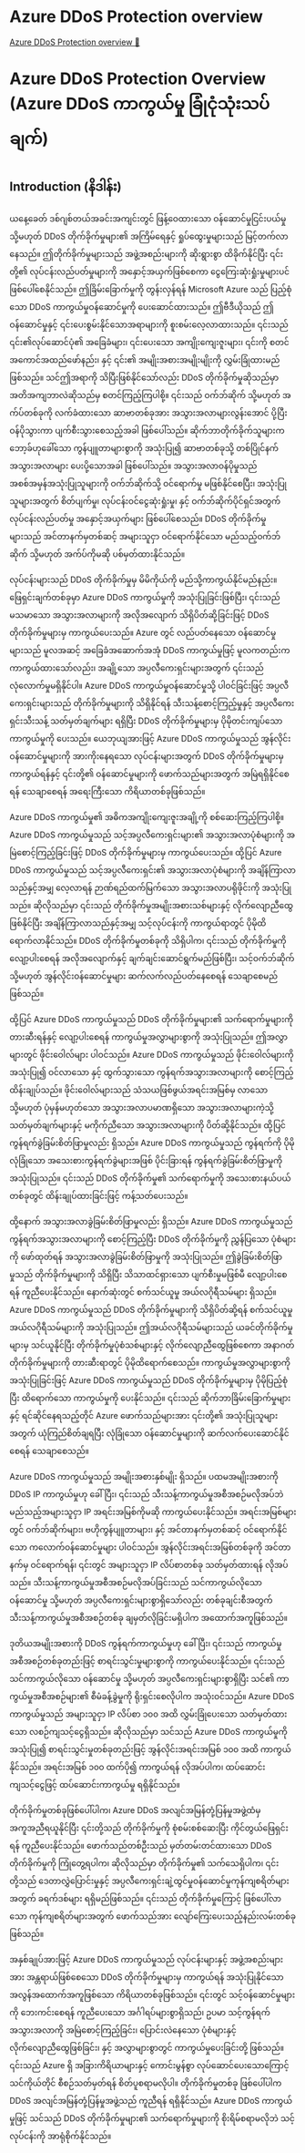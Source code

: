 # Azure DDoS Protection overview

[Azure DDoS Protection overview 🔗](https://www.coursera.org/learn/cybersecurity-solutions-and-microsoft-defender/lecture/OTjhd/azure-ddos-protection-overview)

# Azure DDoS Protection Overview (Azure DDoS ကာကွယ်မှု ခြုံငုံသုံးသပ်ချက်)

## Introduction (နိဒါန်း)

ယနေ့ခေတ် ဒစ်ဂျစ်တယ်အခင်းအကျင်းတွင် ဖြန့်ဝေထားသော ဝန်ဆောင်မှုငြင်းပယ်မှု သို့မဟုတ် DDoS တိုက်ခိုက်မှုများ၏ အကြိမ်ရေနှင့် ရှုပ်ထွေးမှုများသည် မြင့်တက်လာနေသည်။ ဤတိုက်ခိုက်မှုများသည် အဖွဲ့အစည်းများကို ဆိုးရွားစွာ ထိခိုက်နိုင်ပြီး ၎င်းတို့၏ လုပ်ငန်းလည်ပတ်မှုများကို အနှောင့်အယှက်ဖြစ်စေကာ ငွေကြေးဆုံးရှုံးမှုများပင် ဖြစ်ပေါ်စေနိုင်သည်။ ဤခြိမ်းခြောက်မှုကို တွန်းလှန်ရန် Microsoft Azure သည် ပြည့်စုံသော DDoS ကာကွယ်မှုဝန်ဆောင်မှုကို ပေးဆောင်ထားသည်။ ဤဗီဒီယိုသည် ဤဝန်ဆောင်မှုနှင့် ၎င်းပေးစွမ်းနိုင်သောအရာများကို စူးစမ်းလေ့လာထားသည်။ ၎င်းသည် ၎င်း၏လုပ်ဆောင်ပုံ၏ အခြေခံများ၊ ၎င်းပေးသော အကျိုးကျေးဇူးများ၊ ၎င်းကို စတင်အကောင်အထည်ဖော်နည်း၊ နှင့် ၎င်း၏ အမျိုးအစားအမျိုးမျိုးကို လွှမ်းခြုံထားမည်ဖြစ်သည်။ သင်ဤအရာကို သိပြီးဖြစ်နိုင်သော်လည်း DDoS တိုက်ခိုက်မှုဆိုသည်မှာ အတိအကျဘာလဲဆိုသည်မှ စတင်ကြည့်ကြပါစို့။ ၎င်းသည် ဝက်ဘ်ဆိုက် သို့မဟုတ် အက်ပ်တစ်ခုကို လက်ခံထားသော ဆာဗာတစ်ခုအား အသွားအလာများလွန်းအောင် ပို့ပြီး ဝန်ပိုသွားကာ ပျက်စီးသွားစေသည့်အခါ ဖြစ်ပေါ်သည်။ ဆိုက်ဘာတိုက်ခိုက်သူများက ဘော့ခ်ဟုခေါ်သော ကွန်ပျူတာများစွာကို အသုံးပြု၍ ဆာဗာတစ်ခုသို့ တစ်ပြိုင်နက် အသွားအလာများ ပေးပို့သောအခါ ဖြစ်ပေါ်သည်။ အသွားအလာဝန်ပိုမှုသည် အစစ်အမှန်အသုံးပြုသူများကို ဝက်ဘ်ဆိုက်သို့ ဝင်ရောက်မှု မဖြစ်နိုင်စေပြီး၊ အသုံးပြုသူများအတွက် စိတ်ပျက်မှု၊ လုပ်ငန်းဝင်ငွေဆုံးရှုံးမှု၊ နှင့် ဝက်ဘ်ဆိုက်ပိုင်ရှင်အတွက် လုပ်ငန်းလည်ပတ်မှု အနှောင့်အယှက်များ ဖြစ်ပေါ်စေသည်။ DDoS တိုက်ခိုက်မှုများသည် အင်တာနက်မှတစ်ဆင့် အများသူငှာ ဝင်ရောက်နိုင်သော မည်သည့်ဝက်ဘ်ဆိုက် သို့မဟုတ် အက်ပ်ကိုမဆို ပစ်မှတ်ထားနိုင်သည်။

လုပ်ငန်းများသည် DDoS တိုက်ခိုက်မှုမှ မိမိကိုယ်ကို မည်သို့ကာကွယ်နိုင်မည်နည်း။ ဖြေရှင်းချက်တစ်ခုမှာ Azure DDoS ကာကွယ်မှုကို အသုံးပြုခြင်းဖြစ်ပြီး၊ ၎င်းသည် မသမာသော အသွားအလာများကို အလိုအလျောက် သိရှိပိတ်ဆို့ခြင်းဖြင့် DDoS တိုက်ခိုက်မှုများမှ ကာကွယ်ပေးသည်။ Azure တွင် လည်ပတ်နေသော ဝန်ဆောင်မှုများသည် မူလအဆင့် အခြေခံအဆောက်အအုံ DDoS ကာကွယ်မှုဖြင့် မူလကတည်းက ကာကွယ်ထားသော်လည်း၊ အချို့သော အပ္ပလီကေးရှင်းများအတွက် ၎င်းသည် လုံလောက်မှုမရှိနိုင်ပါ။ Azure DDoS ကာကွယ်မှုဝန်ဆောင်မှုသို့ ပါဝင်ခြင်းဖြင့် အပ္ပလီကေးရှင်းများသည် တိုက်ခိုက်မှုများကို သိရှိနိုင်ရန် သီးသန့်စောင့်ကြည့်မှုနှင့် အပ္ပလီကေးရှင်းသီးသန့် သတ်မှတ်ချက်များ ရရှိပြီး DDoS တိုက်ခိုက်မှုများမှ ပိုမိုတင်းကျပ်သော ကာကွယ်မှုကို ပေးသည်။ ယေဘုယျအားဖြင့် Azure DDoS ကာကွယ်မှုသည် အွန်လိုင်းဝန်ဆောင်မှုများကို အားကိုးနေရသော လုပ်ငန်းများအတွက် DDoS တိုက်ခိုက်မှုများမှ ကာကွယ်ရန်နှင့် ၎င်းတို့၏ ဝန်ဆောင်မှုများကို ဖောက်သည်များအတွက် အမြဲရရှိနိုင်စေရန် သေချာစေရန် အရေးကြီးသော ကိရိယာတစ်ခုဖြစ်သည်။

Azure DDoS ကာကွယ်မှု၏ အဓိကအကျိုးကျေးဇူးအချို့ကို စစ်ဆေးကြည့်ကြပါစို့။ Azure DDoS ကာကွယ်မှုသည် သင့်အပ္ပလီကေးရှင်းများ၏ အသွားအလာပုံစံများကို အမြဲစောင့်ကြည့်ခြင်းဖြင့် DDoS တိုက်ခိုက်မှုများမှ ကာကွယ်ပေးသည်။ ထို့ပြင် Azure DDoS ကာကွယ်မှုသည် သင့်အပ္ပလီကေးရှင်း၏ အသွားအလာပုံစံများကို အချိန်ကြာလာသည်နှင့်အမျှ လေ့လာရန် ဉာဏ်ရည်ထက်မြက်သော အသွားအလာပရိုဖိုင်းကို အသုံးပြုသည်။ ဆိုလိုသည်မှာ ၎င်းသည် တိုက်ခိုက်မှုအမျိုးအစားသစ်များနှင့် လိုက်လျောညီထွေဖြစ်နိုင်ပြီး အချိန်ကြာလာသည်နှင့်အမျှ သင့်လုပ်ငန်းကို ကာကွယ်ရာတွင် ပိုမိုထိရောက်လာနိုင်သည်။ DDoS တိုက်ခိုက်မှုတစ်ခုကို သိရှိပါက၊ ၎င်းသည် တိုက်ခိုက်မှုကို လျော့ပါးစေရန် အလိုအလျောက်နှင့် ချက်ချင်းဆောင်ရွက်မည်ဖြစ်ပြီး၊ သင့်ဝက်ဘ်ဆိုက် သို့မဟုတ် အွန်လိုင်းဝန်ဆောင်မှုများ ဆက်လက်လည်ပတ်နေစေရန် သေချာစေမည်ဖြစ်သည်။

ထို့ပြင် Azure DDoS ကာကွယ်မှုသည် DDoS တိုက်ခိုက်မှုများ၏ သက်ရောက်မှုများကို တားဆီးရန်နှင့် လျော့ပါးစေရန် ကာကွယ်မှုအလွှာများစွာကို အသုံးပြုသည်။ ဤအလွှာများတွင် ဖိုင်းဝေါလ်များ ပါဝင်သည်။ Azure DDoS ကာကွယ်မှုသည် ဖိုင်းဝေါလ်များကို အသုံးပြု၍ ဝင်လာသော နှင့် ထွက်သွားသော ကွန်ရက်အသွားအလာများကို စောင့်ကြည့်ထိန်းချုပ်သည်။ ဖိုင်းဝေါလ်များသည် သံသယဖြစ်ဖွယ်အရင်းအမြစ်မှ လာသော သို့မဟုတ် ပုံမှန်မဟုတ်သော အသွားအလာပမာဏရှိသော အသွားအလာများကဲ့သို့ သတ်မှတ်ချက်များနှင့် မကိုက်ညီသော အသွားအလာများကို ပိတ်ဆို့နိုင်သည်။ ထို့ပြင် ကွန်ရက်ခွဲခြမ်းစိတ်ဖြာမှုလည်း ရှိသည်။ Azure DDoS ကာကွယ်မှုသည် ကွန်ရက်ကို ပိုမိုလုံခြုံသော အသေးစားကွန်ရက်ခွဲများအဖြစ် ပိုင်းခြားရန် ကွန်ရက်ခွဲခြမ်းစိတ်ဖြာမှုကို အသုံးပြုသည်။ ၎င်းသည် DDoS တိုက်ခိုက်မှု၏ သက်ရောက်မှုကို အသေးစားနယ်ပယ်တစ်ခုတွင် ထိန်းချုပ်ထားခြင်းဖြင့် ကန့်သတ်ပေးသည်။

ထို့နောက် အသွားအလာခွဲခြမ်းစိတ်ဖြာမှုလည်း ရှိသည်။ Azure DDoS ကာကွယ်မှုသည် ကွန်ရက်အသွားအလာများကို စောင့်ကြည့်ပြီး DDoS တိုက်ခိုက်မှုကို ညွှန်ပြသော ပုံစံများကို ဖော်ထုတ်ရန် အသွားအလာခွဲခြမ်းစိတ်ဖြာမှုကို အသုံးပြုသည်။ ဤခွဲခြမ်းစိတ်ဖြာမှုသည် တိုက်ခိုက်မှုများကို သိရှိပြီး သိသာထင်ရှားသော ပျက်စီးမှုမဖြစ်မီ လျော့ပါးစေရန် ကူညီပေးနိုင်သည်။ နောက်ဆုံးတွင် စက်သင်ယူမှု အယ်လဂိုရီသမ်များ ရှိသည်။ Azure DDoS ကာကွယ်မှုသည် DDoS တိုက်ခိုက်မှုများကို သိရှိပိတ်ဆို့ရန် စက်သင်ယူမှု အယ်လဂိုရီသမ်များကို အသုံးပြုသည်။ ဤအယ်လဂိုရီသမ်များသည် ယခင်တိုက်ခိုက်မှုများမှ သင်ယူနိုင်ပြီး တိုက်ခိုက်မှုပုံစံသစ်များနှင့် လိုက်လျောညီထွေဖြစ်စေကာ အနာဂတ်တိုက်ခိုက်မှုများကို တားဆီးရာတွင် ပိုမိုထိရောက်စေသည်။ ကာကွယ်မှုအလွှာများစွာကို အသုံးပြုခြင်းဖြင့် Azure DDoS ကာကွယ်မှုသည် DDoS တိုက်ခိုက်မှုများမှ ပိုမိုပြည့်စုံပြီး ထိရောက်သော ကာကွယ်မှုကို ပေးနိုင်သည်။ ၎င်းသည် ဆိုက်ဘာခြိမ်းခြောက်မှုများနှင့် ရင်ဆိုင်နေရသည့်တိုင် Azure ဖောက်သည်များအား ၎င်းတို့၏ အသုံးပြုသူများအတွက် ယုံကြည်စိတ်ချရပြီး လုံခြုံသော ဝန်ဆောင်မှုများကို ဆက်လက်ပေးဆောင်နိုင်စေရန် သေချာစေသည်။

Azure DDoS ကာကွယ်မှုသည် အမျိုးအစားနှစ်မျိုး ရှိသည်။ ပထမအမျိုးအစားကို DDoS IP ကာကွယ်မှုဟု ခေါ်ပြီး၊ ၎င်းသည် သီးသန့်ကာကွယ်မှုအစီအစဉ်မလိုအပ်ဘဲ မည်သည့်အများသူငှာ IP အရင်းအမြစ်ကိုမဆို ကာကွယ်ပေးနိုင်သည်။ အရင်းအမြစ်များတွင် ဝက်ဘ်ဆိုက်များ၊ ဗဟိုကွန်ပျူတာများ၊ နှင့် အင်တာနက်မှတစ်ဆင့် ဝင်ရောက်နိုင်သော ကလောက်ဝန်ဆောင်မှုများ ပါဝင်သည်။ အွန်လိုင်းအရင်းအမြစ်တစ်ခုကို အင်တာနက်မှ ဝင်ရောက်ရန်၊ ၎င်းတွင် အများသူငှာ IP လိပ်စာတစ်ခု သတ်မှတ်ထားရန် လိုအပ်သည်။ သီးသန့်ကာကွယ်မှုအစီအစဉ်မလိုအပ်ခြင်းသည် သင်ကာကွယ်လိုသော ဝန်ဆောင်မှု သို့မဟုတ် အပ္ပလီကေးရှင်းများစွာရှိသော်လည်း တစ်ခုချင်းစီအတွက် သီးသန့်ကာကွယ်မှုအစီအစဉ်တစ်ခု ချမှတ်လိုခြင်းမရှိပါက အထောက်အကူဖြစ်သည်။

ဒုတိယအမျိုးအစားကို DDoS ကွန်ရက်ကာကွယ်မှုဟု ခေါ်ပြီး၊ ၎င်းသည် ကာကွယ်မှုအစီအစဉ်တစ်ခုတည်းဖြင့် စာရင်းသွင်းမှုများစွာကို ကာကွယ်ပေးနိုင်သည်။ ၎င်းသည် သင်ကာကွယ်လိုသော ဝန်ဆောင်မှု သို့မဟုတ် အပ္ပလီကေးရှင်းများစွာရှိပြီး သင်၏ ကာကွယ်မှုအစီအစဉ်များ၏ စီမံခန့်ခွဲမှုကို ရိုးရှင်းစေလိုပါက အသုံးဝင်သည်။ Azure DDoS ကာကွယ်မှုသည် အများသူငှာ IP လိပ်စာ ၁၀၀ အထိ လွှမ်းခြုံပေးသော သတ်မှတ်ထားသော လစဉ်ကျသင့်ငွေရှိသည်။ ဆိုလိုသည်မှာ သင်သည် Azure DDoS ကာကွယ်မှုကို အသုံးပြု၍ စာရင်းသွင်းမှုတစ်ခုတည်းဖြင့် အွန်လိုင်းအရင်းအမြစ် ၁၀၀ အထိ ကာကွယ်နိုင်သည်။ အရင်းအမြစ် ၁၀၀ ထက်ပို၍ ကာကွယ်ရန် လိုအပ်ပါက၊ ထပ်ဆောင်းကျသင့်ငွေဖြင့် ထပ်ဆောင်းကာကွယ်မှု ရရှိနိုင်သည်။

တိုက်ခိုက်မှုတစ်ခုဖြစ်ပေါ်ပါက၊ Azure DDoS အလျင်အမြန်တုံ့ပြန်မှုအဖွဲ့ထံမှ အကူအညီရယူနိုင်ပြီး ၎င်းတို့သည် တိုက်ခိုက်မှုကို စုံစမ်းစစ်ဆေးပြီး ကိုင်တွယ်ဖြေရှင်းရန် ကူညီပေးနိုင်သည်။ ဖောက်သည်တစ်ဦးသည် မှတ်တမ်းတင်ထားသော DDoS တိုက်ခိုက်မှုကို ကြုံတွေ့ရပါက၊ ဆိုလိုသည်မှာ တိုက်ခိုက်မှု၏ သက်သေရှိပါက၊ ၎င်းတို့သည် ဒေတာလွှဲပြောင်းမှုနှင့် အပ္ပလီကေးရှင်းချဲ့ထွင်မှုဝန်ဆောင်မှုကုန်ကျစရိတ်များအတွက် ခရက်ဒစ်များ ရရှိမည်ဖြစ်သည်။ ၎င်းသည် တိုက်ခိုက်မှုကြောင့် ဖြစ်ပေါ်လာသော ကုန်ကျစရိတ်များအတွက် ဖောက်သည်အား လျော်ကြေးပေးသည့်နည်းလမ်းတစ်ခုဖြစ်သည်။

အနှစ်ချုပ်အားဖြင့် Azure DDoS ကာကွယ်မှုသည် လုပ်ငန်းများနှင့် အဖွဲ့အစည်းများအား အန္တရာယ်ဖြစ်စေသော DDoS တိုက်ခိုက်မှုများမှ ကာကွယ်ရန် အသုံးပြုနိုင်သော အလွန်အထောက်အကူဖြစ်သော ကိရိယာတစ်ခုဖြစ်သည်။ ၎င်းတွင် သင့်ဝန်ဆောင်မှုများကို ဘေးကင်းစေရန် ကူညီပေးသော အင်္ဂါရပ်များစွာရှိသည်၊ ဥပမာ သင့်ကွန်ရက်အသွားအလာကို အမြဲစောင့်ကြည့်ခြင်း၊ ပြောင်းလဲနေသော ပုံစံများနှင့် လိုက်လျောညီထွေဖြစ်ခြင်း၊ နှင့် အလွှာများစွာတွင် ကာကွယ်မှုပေးခြင်းတို့ ဖြစ်သည်။ ၎င်းသည် Azure ရှိ အခြားကိရိယာများနှင့် ကောင်းမွန်စွာ လုပ်ဆောင်ပေးသောကြောင့် သင်ကိုယ်တိုင် စီစဉ်သတ်မှတ်ရန် စိတ်ပူစရာမလိုပါ။ တိုက်ခိုက်မှုတစ်ခု ဖြစ်ပေါ်ပါက DDoS အလျင်အမြန်တုံ့ပြန်မှုအဖွဲ့သည် ကူညီရန် ရရှိနိုင်သည်။ Azure DDoS ကာကွယ်မှုဖြင့် သင်သည် DDoS တိုက်ခိုက်မှုများ၏ သက်ရောက်မှုများကို စိုးရိမ်စရာမလိုဘဲ သင့်လုပ်ငန်းကို အာရုံစိုက်နိုင်သည်။
